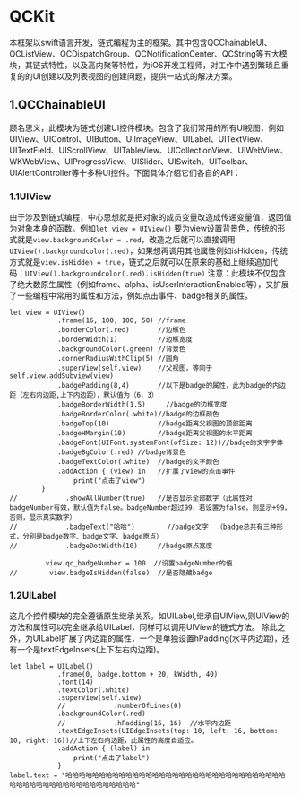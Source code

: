 # QCKit
本框架以swift语言开发，链式编程为主的框架。其中包含QCChainableUI、QCListView、QCDispatchGroup、QCNotificationCenter、QCString等五大模块，其链式特性，以及高内聚等特性，为iOS开发工程师，对工作中遇到繁琐且重复的的UI创建以及列表视图的创建问题，提供一站式的解决方案。

## 1.QCChainableUI
顾名思义，此模块为链式创建UI控件模块。包含了我们常用的所有UI视图，例如UIView、UIControl、UIButton、UIImageView、UILabel、UITextView、UITextField、UIScrollView、UITableView、UICollectionView、UIWebView、WKWebView、UIProgressView、UISlider、UISwitch、UIToolbar、UIAlertController等十多种UI控件。下面具体介绍它们各自的API：

### 1.1UIView
由于涉及到链式编程，中心思想就是把对象的成员变量改造成传递变量值，返回值为对象本身的函数。例如`let view = UIView()` 要为view设置背景色，传统的形式就是`view.backgroundColor = .red`，改造之后就可以直接调用`UIView().backgroundcolor(.red)`，如果想再调用其他属性例如isHidden，传统方式就是`view.isHidden = true`，链式之后就可以在原来的基础上继续追加代码：`UIView().backgroundcolor(.red).isHidden(true)`
注意：此模块不仅包含了绝大数原生属性（例如frame、alpha、isUserInteractionEnabled等），又扩展了一些编程中常用的属性和方法，例如点击事件、badge相关的属性。
```
let view = UIView()
            .frame(16, 100, 100, 50) //frame
            .borderColor(.red)       //边框色
            .borderWidth(1)          //边框宽度
            .backgroundColor(.green) //背景色
            .cornerRadiusWithClip(5) //圆角
            .superView(self.view)    //父视图，等同于self.view.addSubview(view)
            .badgePadding(8,4)       //以下是badge的属性，此为badge的内边距（左右内边距,上下内边距），默认值为（6，3）
            .badgeBorderWidth(1.5)     //badge的边框宽度 
            .badgeBorderColor(.white)//badge的边框颜色 
            .badgeTop(10)            //badge距离父视图的顶部距离
            .badgeHMargin(10)        //badge距离父视图的水平距离
            .badgeFont(UIFont.systemFont(ofSize: 12))//badge的文字字体
            .badgeBgColor(.red) //badge背景色
            .badgeTextColor(.white)  //badge的文字颜色
            .addAction { (view) in   //扩展了view的点击事件
                print("点击了view")
        }
//            .showAllNumber(true)   //是否显示全部数字（此属性对badgeNumber有效，默认值为false。badgeNumber超过99，若设置为false，则显示+99，否则，显示真实数字）
//            .badgeText("哈哈")        //badge文字  （badge总共有三种形式，分别是badge数字、badge文字、badge原点）
//            .badgeDotWidth(10)     //badge原点宽度

         view.qc_badgeNumber = 100  //设置badgeNumber的值
//        view.badgeIsHidden(false)  //是否隐藏badge
```

### 1.2UILabel
这几个控件模块的完全遵循原生继承关系。如UILabel,继承自UIView,则UIView的方法和属性可以完全继承给UILabel，同样可以调用UIView的链式方法。
除此之外，为UILabel扩展了内边距的属性，一个是单独设置hPadding(水平内边距)，还有一个是textEdgeInsets(上下左右内边距)。
```
let label = UILabel()
            .frame(0, badge.bottom + 20, kWidth, 40)
            .font(14)
            .textColor(.white)
            .superView(self.view)
            //            .numberOfLines(0)
            .backgroundColor(.red)
            //            .hPadding(16, 16)  //水平内边距
            .textEdgeInsets(UIEdgeInsets(top: 10, left: 16, bottom: 10, right: 16))//上下左右内边距，此属性的高度自适应。
            .addAction { (label) in
                print("点击了label")
            }
label.text = "哈哈哈哈哈哈哈哈哈哈哈哈哈哈哈哈哈哈哈哈哈哈哈哈哈哈哈哈哈哈哈哈哈哈哈哈哈哈哈哈哈哈哈哈哈哈哈哈哈哈哈哈"
```    
       




